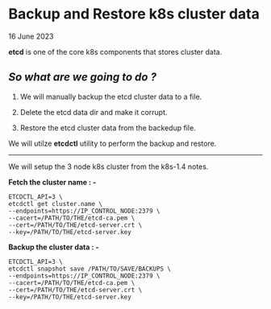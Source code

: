 # Backup and Restore k8s cluster data
16 June 2023


**etcd** is one of the core k8s components that stores cluster data.


***So what are we going to do ?***
---

1. We will manually backup the etcd cluster data to a file.

2. Delete the etcd data dir and make it corrupt. 

3. Restore the etcd cluster data from the backedup file.



We will utilze **etcdctl** utility to perform the backup and restore.

---

We will setup the 3 node k8s cluster from the k8s-1.4 notes.

**Fetch the cluster name : -**

```
ETCDCTL_API=3 \
etcdctl get cluster.name \
--endpoints=https://IP_CONTROL_NODE:2379 \
--cacert=/PATH/TO/THE/etcd-ca.pem \
--cert=/PATH/TO/THE/etcd-server.crt \
--key=/PATH/TO/THE/etcd-server.key
```

**Backup the cluster data : -**

```
ETCDCTL_API=3 \
etcdctl snapshot save /PATH/TO/SAVE/BACKUPS \
--endpoints=https://IP_CONTROL_NODE:2379 \
--cacert=/PATH/TO/THE/etcd-ca.pem \
--cert=/PATH/TO/THE/etcd-server.crt \
--key=/PATH/TO/THE/etcd-server.key
```
